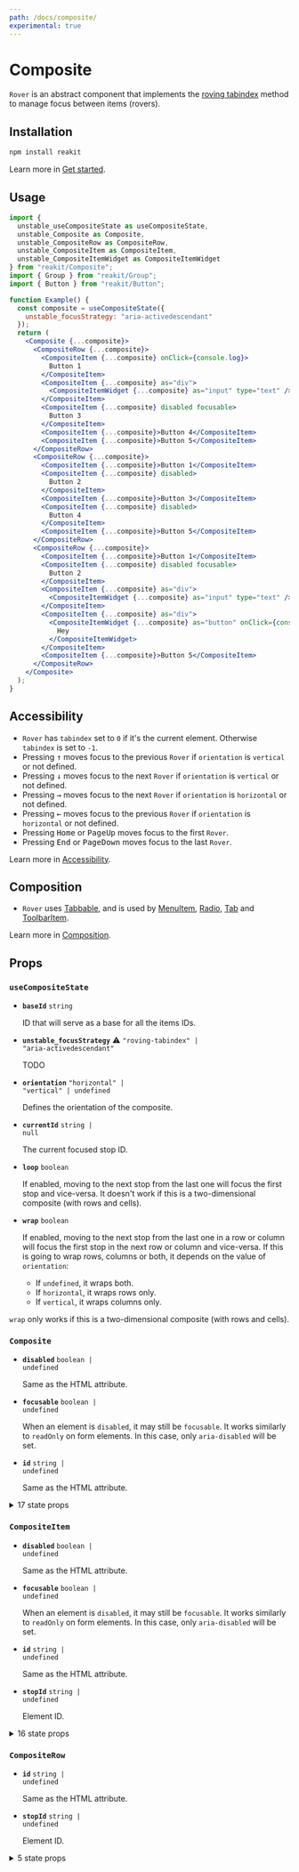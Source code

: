```yaml
---
path: /docs/composite/
experimental: true
---
```


# Composite

`Rover` is an abstract component that implements the [roving tabindex](https://www.w3.org/TR/wai-aria-practices-1.1/#kbd_roving_tabindex) method to manage focus between items (rovers).

<carbon-ad></carbon-ad>

## Installation

```sh
npm install reakit
```

Learn more in [Get started](/docs/get-started/).

## Usage

```jsx
import {
  unstable_useCompositeState as useCompositeState,
  unstable_Composite as Composite,
  unstable_CompositeRow as CompositeRow,
  unstable_CompositeItem as CompositeItem,
  unstable_CompositeItemWidget as CompositeItemWidget
} from "reakit/Composite";
import { Group } from "reakit/Group";
import { Button } from "reakit/Button";

function Example() {
  const composite = useCompositeState({
    unstable_focusStrategy: "aria-activedescendant"
  });
  return (
    <Composite {...composite}>
      <CompositeRow {...composite}>
        <CompositeItem {...composite} onClick={console.log}>
          Button 1
        </CompositeItem>
        <CompositeItem {...composite} as="div">
          <CompositeItemWidget {...composite} as="input" type="text" />
        </CompositeItem>
        <CompositeItem {...composite} disabled focusable>
          Button 3
        </CompositeItem>
        <CompositeItem {...composite}>Button 4</CompositeItem>
        <CompositeItem {...composite}>Button 5</CompositeItem>
      </CompositeRow>
      <CompositeRow {...composite}>
        <CompositeItem {...composite}>Button 1</CompositeItem>
        <CompositeItem {...composite} disabled>
          Button 2
        </CompositeItem>
        <CompositeItem {...composite}>Button 3</CompositeItem>
        <CompositeItem {...composite} disabled>
          Button 4
        </CompositeItem>
        <CompositeItem {...composite}>Button 5</CompositeItem>
      </CompositeRow>
      <CompositeRow {...composite}>
        <CompositeItem {...composite}>Button 1</CompositeItem>
        <CompositeItem {...composite} disabled focusable>
          Button 2
        </CompositeItem>
        <CompositeItem {...composite} as="div">
          <CompositeItemWidget {...composite} as="input" type="text" />
        </CompositeItem>
        <CompositeItem {...composite} as="div">
          <CompositeItemWidget {...composite} as="button" onClick={console.log}>
            Hey
          </CompositeItemWidget>
        </CompositeItem>
        <CompositeItem {...composite}>Button 5</CompositeItem>
      </CompositeRow>
    </Composite>
  );
}
```

## Accessibility

- `Rover` has `tabindex` set to `0` if it's the current element. Otherwise `tabindex` is set to `-1`.
- Pressing <kbd>↑</kbd> moves focus to the previous `Rover` if `orientation` is `vertical` or not defined.
- Pressing <kbd>↓</kbd> moves focus to the next `Rover` if `orientation` is `vertical` or not defined.
- Pressing <kbd>→</kbd> moves focus to the next `Rover` if `orientation` is `horizontal` or not defined.
- Pressing <kbd>←</kbd> moves focus to the previous `Rover` if `orientation` is `horizontal` or not defined.
- Pressing <kbd>Home</kbd> or <kbd>PageUp</kbd> moves focus to the first `Rover`.
- Pressing <kbd>End</kbd> or <kbd>PageDown</kbd> moves focus to the last `Rover`.

Learn more in [Accessibility](/docs/accessibility/).

## Composition

- `Rover` uses [Tabbable](/docs/tabbable/), and is used by [MenuItem](/docs/menu/), [Radio](/docs/radio/), [Tab](/docs/tab/) and [ToolbarItem](/docs/toolbar/).

Learn more in [Composition](/docs/composition/#props-hooks).

## Props

<!-- Automatically generated -->

### `useCompositeState`

- **`baseId`**
  <code>string</code>

  ID that will serve as a base for all the items IDs.

- **`unstable_focusStrategy`** <span title="Experimental">⚠️</span>
  <code>&#34;roving-tabindex&#34; | &#34;aria-activedescendant&#34;</code>

  TODO

- **`orientation`**
  <code>&#34;horizontal&#34; | &#34;vertical&#34; | undefined</code>

  Defines the orientation of the composite.

- **`currentId`**
  <code>string | null</code>

  The current focused stop ID.

- **`loop`**
  <code>boolean</code>

  If enabled, moving to the next stop from the last one will focus the first
stop and vice-versa. It doesn't work if this is a two-dimensional
composite (with rows and cells).

- **`wrap`**
  <code>boolean</code>

  If enabled, moving to the next stop from the last one in a row or column
will focus the first stop in the next row or column and vice-versa. If
this is going to wrap rows, columns or both, it depends on the value of
`orientation`:

  - If `undefined`, it wraps both.
  - If `horizontal`, it wraps rows only.
  - If `vertical`, it wraps columns only.

`wrap` only works if this is a two-dimensional composite (with rows and
cells).

### `Composite`

- **`disabled`**
  <code>boolean | undefined</code>

  Same as the HTML attribute.

- **`focusable`**
  <code>boolean | undefined</code>

  When an element is `disabled`, it may still be `focusable`. It works
similarly to `readOnly` on form elements. In this case, only
`aria-disabled` will be set.

- **`id`**
  <code>string | undefined</code>

  Same as the HTML attribute.

<details><summary>17 state props</summary>

> These props are returned by the state hook. You can spread them into this component (`{...state}`) or pass them separately. You can also provide these props from your own state logic.

- **`baseId`**
  <code>string</code>

  ID that will serve as a base for all the items IDs.

- **`orientation`**
  <code>&#34;horizontal&#34; | &#34;vertical&#34; | undefined</code>

  Defines the orientation of the composite.

- **`unstable_moves`** <span title="Experimental">⚠️</span>
  <code>number</code>

  Stores the number of moves that have been made by calling `move`, `next`,
`previous`, `up`, `down`, `first` or `last`.

- **`unstable_focusStrategy`** <span title="Experimental">⚠️</span>
  <code>&#34;roving-tabindex&#34; | &#34;aria-activedescendant&#34;</code>

  TODO

- **`currentId`**
  <code>string | null</code>

  The current focused stop ID.

- **`compositeRef`**
  <code>MutableRefObject&#60;HTMLElement | undefined&#62;</code>

  TODO.

- **`stops`**
  <code>Stop[]</code>

  A list of stops.
TODO: Rename to items
Use only "id" attribute on items

- **`registerStop`**
  <code>(stop: Stop) =&#62; void</code>

  TODO

- **`unregisterStop`**
  <code>(id: string) =&#62; void</code>

  TODO

- **`setCurrentId`**
  <code>(value: string | null) =&#62; void</code>

  TODO

- **`next`**
  <code title="(unstable_allTheWayInRow?: boolean | undefined) =&#62; void">(unstable_allTheWayInRow?: boolean | undefined)...</code>

  Moves focus to the next element.

- **`previous`**
  <code title="(unstable_allTheWayInRow?: boolean | undefined) =&#62; void">(unstable_allTheWayInRow?: boolean | undefined)...</code>

  Moves focus to the previous element.

- **`rows`**
  <code>Row[]</code>

  A list rows.

- **`up`**
  <code title="(unstable_allTheWayInRow?: boolean | undefined) =&#62; void">(unstable_allTheWayInRow?: boolean | undefined)...</code>

  Moves focus to the element above.

- **`down`**
  <code title="(unstable_allTheWayInRow?: boolean | undefined) =&#62; void">(unstable_allTheWayInRow?: boolean | undefined)...</code>

  Moves focus to the element below.

- **`first`**
  <code>() =&#62; void</code>

  Moves focus to the first element.

- **`last`**
  <code>() =&#62; void</code>

  Moves focus to the last element.

</details>

### `CompositeItem`

- **`disabled`**
  <code>boolean | undefined</code>

  Same as the HTML attribute.

- **`focusable`**
  <code>boolean | undefined</code>

  When an element is `disabled`, it may still be `focusable`. It works
similarly to `readOnly` on form elements. In this case, only
`aria-disabled` will be set.

- **`id`**
  <code>string | undefined</code>

  Same as the HTML attribute.

- **`stopId`**
  <code>string | undefined</code>

  Element ID.

<details><summary>16 state props</summary>

> These props are returned by the state hook. You can spread them into this component (`{...state}`) or pass them separately. You can also provide these props from your own state logic.

- **`baseId`**
  <code>string</code>

  ID that will serve as a base for all the items IDs.

- **`orientation`**
  <code>&#34;horizontal&#34; | &#34;vertical&#34; | undefined</code>

  Defines the orientation of the composite.

- **`unstable_moves`** <span title="Experimental">⚠️</span>
  <code>number</code>

  Stores the number of moves that have been made by calling `move`, `next`,
`previous`, `up`, `down`, `first` or `last`.

- **`unstable_focusStrategy`** <span title="Experimental">⚠️</span>
  <code>&#34;roving-tabindex&#34; | &#34;aria-activedescendant&#34;</code>

  TODO

- **`currentId`**
  <code>string | null</code>

  The current focused stop ID.

- **`compositeRef`**
  <code>MutableRefObject&#60;HTMLElement | undefined&#62;</code>

  TODO.

- **`stops`**
  <code>Stop[]</code>

  A list of stops.
TODO: Rename to items
Use only "id" attribute on items

- **`registerStop`**
  <code>(stop: Stop) =&#62; void</code>

  TODO

- **`unregisterStop`**
  <code>(id: string) =&#62; void</code>

  TODO

- **`next`**
  <code title="(unstable_allTheWayInRow?: boolean | undefined) =&#62; void">(unstable_allTheWayInRow?: boolean | undefined)...</code>

  Moves focus to the next element.

- **`previous`**
  <code title="(unstable_allTheWayInRow?: boolean | undefined) =&#62; void">(unstable_allTheWayInRow?: boolean | undefined)...</code>

  Moves focus to the previous element.

- **`up`**
  <code title="(unstable_allTheWayInRow?: boolean | undefined) =&#62; void">(unstable_allTheWayInRow?: boolean | undefined)...</code>

  Moves focus to the element above.

- **`down`**
  <code title="(unstable_allTheWayInRow?: boolean | undefined) =&#62; void">(unstable_allTheWayInRow?: boolean | undefined)...</code>

  Moves focus to the element below.

- **`first`**
  <code>() =&#62; void</code>

  Moves focus to the first element.

- **`last`**
  <code>() =&#62; void</code>

  Moves focus to the last element.

- **`move`**
  <code>(id: string | null) =&#62; void</code>

  Moves focus to a given element ID.

</details>

### `CompositeRow`

- **`id`**
  <code>string | undefined</code>

  Same as the HTML attribute.

- **`stopId`**
  <code>string | undefined</code>

  Element ID.

<details><summary>5 state props</summary>

> These props are returned by the state hook. You can spread them into this component (`{...state}`) or pass them separately. You can also provide these props from your own state logic.

- **`baseId`**
  <code>string</code>

  ID that will serve as a base for all the items IDs.

- **`orientation`**
  <code>&#34;horizontal&#34; | &#34;vertical&#34; | undefined</code>

  Defines the orientation of the composite.

- **`unstable_moves`** <span title="Experimental">⚠️</span>
  <code>number</code>

  Stores the number of moves that have been made by calling `move`, `next`,
`previous`, `up`, `down`, `first` or `last`.

- **`registerRow`**
  <code>(row: Row) =&#62; void</code>

  TODO

- **`unregisterRow`**
  <code>(id: string) =&#62; void</code>

  TODO

</details>
